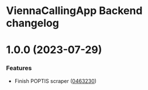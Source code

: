 # ViennaCallingApp Backend changelog

# 1.0.0 (2023-07-29)


### Features

* Finish POPTIS scraper ([0463230](https://github.com/ViennaCallingApp/backend/commit/0463230b6a6d66f6c67641c1bfd176b2958a01c0))
